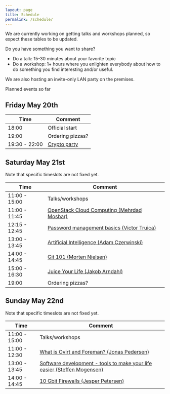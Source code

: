 ```yaml
---
layout: page
title: Schedule
permalink: /schedule/
---
```


We are currently working on getting talks and workshops planned, so expect these tables to be updated.

Do you have something you want to share?

* Do a talk: 15-30 minutes about your favorite topic
* Do a workshop: 1+ hours where you enlighten everybody about how to do something you find interesting and/or useful.

We are also hosting an invite-only LAN party on the premises.

Planned events so far

Friday May 20th
------------------

| Time  | Comment |
| ------------- | ------------- |
| 18:00  | Official start  |
| 19:00  | Ordering pizzas?  |
| 19:30 - 22:00  | [Crypto party]({{site.baseurl}}/talks/#crypto-party---lite)  |



Saturday May 21st
--------------------

Note that specific timeslots are not fixed yet.

| Time  | Comment |
| ------------- | ------------- |
| 11:00 - 15:00  | Talks/workshops  |
| 11:00 - 11:45  | [OpenStack Cloud Computing (Mehrdad Moshar)]({{site.baseurl}}/talks/#openstack-cloud-computing-mehrdad-moshar)  |
| 12:15 - 12:45  | [Password management basics (Victor Truica)]({{site.baseurl}}/talks/#password-management-basics-victor-truica) |
| 13:00 - 13:45  | [Artificial Intelligence (Adam Czerwinski)]({{site.baseurl}}/talks/#artificial-intelligence-adam-czerwinski) |
| 14:00 - 14:45  | [Git 101 (Morten Nielsen)]({{site.baseurl}}/talks/#git-101-morten-nielsen) | 
| 15:00 - 16:30  | [Juice Your Life (Jakob Arndahl)]({{site.baseurl}}/talks/#juice-your-life-jakob-arndahl) | 
| 19:00  | Ordering pizzas?  |


Sunday May 22nd
-----------------

Note that specific timeslots are not fixed yet.

| Time  | Comment |
| ------------- | ------------- |
| 11:00 - 15:00  | Talks/workshops  |
| 11:00 - 12:30  | [What is Ovirt and Foreman? (Jonas Pedersen)]({{site.baseurl}}/talks/#what-is-ovirt-and-foreman?-jonas-pedersen)  |
| 13:00 - 13:45  | [Software development - tools to make your life easier (Steffen Mogensen)]({{site.baseurl}}/talks/#software-development---tools-to-make-your-life-easier-steffen-mogensen)  | 
| 14:00 - 14:45  | [10 Gbit Firewalls (Jesper Petersen)]({{site.baseurl}}/talks/#gbit-firewalls-jesper-petersen) |


